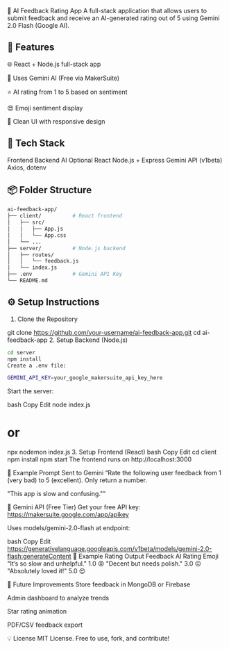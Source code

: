 🧠 AI Feedback Rating App
A full-stack application that allows users to submit feedback and receive an AI-generated rating out of 5 using Gemini 2.0 Flash (Google AI).

<!-- Optional: replace with real screenshot -->

## 🚀 Features

🌐 React + Node.js full-stack app

🤖 Uses Gemini AI (Free via MakerSuite)

⭐ AI rating from 1 to 5 based on sentiment

😍 Emoji sentiment display

🎨 Clean UI with responsive design

## 🧰 Tech Stack

Frontend Backend AI Optional
React Node.js + Express Gemini API (v1beta) Axios, dotenv

## 📦 Folder Structure

```bash
ai-feedback-app/
├── client/          # React frontend
│   ├── src/
│   │   ├── App.js
│   │   └── App.css
│   └── ...
├── server/          # Node.js backend
│   ├── routes/
│   │   └── feedback.js
│   └── index.js
├── .env             # Gemini API Key
└── README.md
```

## ⚙️ Setup Instructions

1. Clone the Repository

git clone https://github.com/your-username/ai-feedback-app.git
cd ai-feedback-app 2. Setup Backend (Node.js)

```bash
cd server
npm install
Create a .env file:
```

```bash
GEMINI_API_KEY=your_google_makersuite_api_key_here
```

Start the server:

bash
Copy
Edit
node index.js

# or

npx nodemon index.js 3. Setup Frontend (React)
bash
Copy
Edit
cd client
npm install
npm start
The frontend runs on http://localhost:3000

🧪 Example Prompt Sent to Gemini
“Rate the following user feedback from 1 (very bad) to 5 (excellent). Only return a number.

"This app is slow and confusing."”

🔐 Gemini API (Free Tier)
Get your free API key: https://makersuite.google.com/app/apikey

Uses models/gemini-2.0-flash at endpoint:

bash
Copy
Edit
https://generativelanguage.googleapis.com/v1beta/models/gemini-2.0-flash:generateContent
🧠 Example Rating Output
Feedback AI Rating Emoji
"It’s so slow and unhelpful." 1.0 😡
"Decent but needs polish." 3.0 😐
"Absolutely loved it!" 5.0 😍

📌 Future Improvements
Store feedback in MongoDB or Firebase

Admin dashboard to analyze trends

Star rating animation

PDF/CSV feedback export

💡 License
MIT License. Free to use, fork, and contribute!
